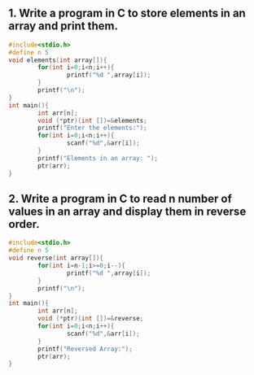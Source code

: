 ## 1. Write a program in C to store elements in an array and print them.
```c
#include<stdio.h>
#define n 5
void elements(int array[]){
        for(int i=0;i<n;i++){
                printf("%d ",array[i]);
        }
        printf("\n");
}
int main(){
        int arr[n];
        void (*ptr)(int [])=&elements;
        printf("Enter the elements:");
        for(int i=0;i<n;i++){
                scanf("%d",&arr[i]);
        }
        printf("Elements in an array: ");
        ptr(arr);
}
```
## 2. Write a program in C to read n number of values in an array and display them in reverse order.
```c
#include<stdio.h>
#define n 5
void reverse(int array[]){
        for(int i=n-1;i>=0;i--){
                printf("%d ",array[i]);
        }
        printf("\n");
}
int main(){
        int arr[n];
        void (*ptr)(int [])=&reverse;
        for(int i=0;i<n;i++){
                scanf("%d",&arr[i]);
        }
        printf("Reversed Array:");
        ptr(arr);
}
```
